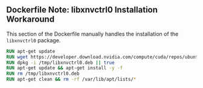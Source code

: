 ## Dockerfile Note: libxnvctrl0 Installation Workaround
This section of the Dockerfile manually handles the installation of the `libxnvctrl0` package.
```dockerfile
RUN apt-get update
RUN wget https://developer.download.nvidia.com/compute/cuda/repos/ubuntu2004/x86_64/./libxnvctrl0_575.57.08-0ubuntu1_amd64.deb -O /tmp/libxnvctrl0.deb
RUN dpkg -i /tmp/libxnvctrl0.deb || true
RUN apt-get update && apt-get install -y -f
RUN rm /tmp/libxnvctrl0.deb
RUN apt-get clean && rm -rf /var/lib/apt/lists/*
```